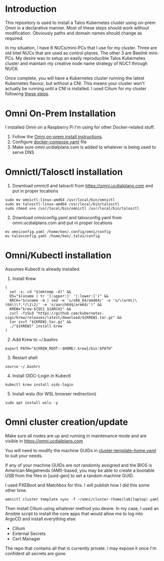 # Introduction
This repository is used to install a Talos Kubernetes cluster using on-prem Omni in a declarative manner. Most of these steps should work without modification. Obviously paths and domain names should change as required.

In my situation, I have 6 NUCs/mini-PCs that I use for my cluster. Three are old Intel NUCs that are used as control planes. The other 3 are Beelink mini-PCs. My desire was to setup an easily reproducible Talos Kubernetes cluster and maintain my creative node name strategy of NUC1 through NUC6. 

Once complete, you will have a Kubernetes cluster running the latest Kubernetes flavour, but without a CNI. This means your cluster won't actually be running until a CNI is installed. I used Cilium for my cluster following [these steps](https://www.talos.dev/v1.7/kubernetes-guides/network/deploying-cilium/).


# Omni On-Prem Installation
I installed Omni on a Raspberry Pi I'm using for other Docker-related stuff.
1. Follow the [Omni on-prem install instructions](https://omni.siderolabs.com/docs/how-to-guides/how-to-deploy-omni-on-prem/).
2. Configure [docker-compose.yaml](docker-compose.yaml) file
3. Make sure omni.ucdialplans.com is added to whatever is being used to serve DNS

# Omnictl/Talosctl installation
1. Download omnictl and talosctl from https://omni.ucdialplans.com and put in proper locations
```
sudo mv omnictl-linux-amd64 /usr/local/bin/omnictl
sudo mv talosctl-linux-amd64 /usr/local/bin/talosctl
sudo chmod u+x /usr/local/bin/omnictl /usr/local/bin/talosctl
```
2. Download omniconfig.yaml and talosconfig.yaml from omni.ucdialplans.com and put in proper locations
```
mv omniconfig.yaml /home/ken/.config/omni/config
mv talosconfig.yaml /home/ken/.talos/config
```
# Omni/Kubectl installation
Assumes Kubectl is already installed.
1. Install Krew
```
(
  set -x; cd "$(mktemp -d)" &&
  OS="$(uname | tr '[:upper:]' '[:lower:]')" &&
  ARCH="$(uname -m | sed -e 's/x86_64/amd64/' -e 's/\(arm\)\(64\)\?.*/\1\2/' -e 's/aarch64$/arm64/')" &&
  KREW="krew-${OS}_${ARCH}" &&
  curl -fsSLO "https://github.com/kubernetes-sigs/krew/releases/latest/download/${KREW}.tar.gz" &&
  tar zxvf "${KREW}.tar.gz" &&
  ./"${KREW}" install krew
)
```

2. Add Krew to ~/.bashrc
```
export PATH="${KREW_ROOT:-$HOME/.krew}/bin:$PATH"
```

3. Restart shell
```
source ~/.bashrc
```

4. Install OIDC-Login in Kubectl
```
kubectl krew install oidc-login
```

5. Install wslu (for WSL browser redirection)
```
sudo apt install wslu -y
```

# Omni cluster creation/update
Make sure all nodes are up and running in maintenance mode and are visible in https://omni.ucdialplans.com

You will need to modify the machine GUIDs in [cluster-template-home.yaml](cluster-template-home.yaml) to suit your needs.

If any of your machine GUIDs are not randomly assigned and the BIOS is American Megatrends (AMI)-based, you may be able to create a bootable USB from the files in [uuid-gen] to set a random machine GUID.

I used PXEBoot and Matchbox for this. I will publish how I did this some other time.
```
omnictl cluster template sync -f ~/omni/cluster-(home|lab|laptop).yaml
```
Then install Cilium using whatever method you desire. In my case, I used an Ansible script to install the core apps that would allow me to log into ArgoCD and install everything else:
- Cilium
- External Secrets
- Cert Manager

The repo that contains all that is currently private. I may expose it once I'm confident all secrets are gone.
